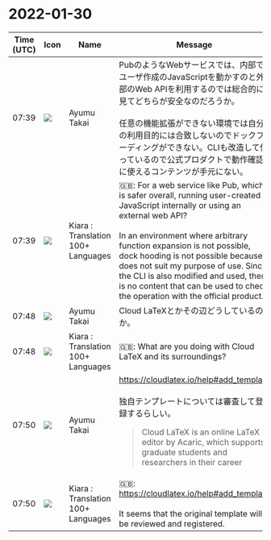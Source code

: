 # 2022-01-30

|Time (UTC)|Icon|Name|Message|
|---|---|---|---|
|07:39|![](https://avatars.slack-edge.com/2021-11-13/2734732574129_8d1b9fea40457c8d0a44_72.png)|Ayumu Takai|PubのようなWebサービスでは、内部でユーザ作成のJavaScriptを動かすのと外部のWeb APIを利用するのでは総合的に見てどちらが安全なのだろうか。<br><br>任意の機能拡張ができない環境では自分の利用目的には合致しないのでドックフーディングができない。CLIも改造して使っているので公式プロダクトで動作確認に使えるコンテンツが手元にない。|
|07:39|![](https://avatars.slack-edge.com/2021-08-02/2324149410423_2aa7423c4133ecb9f168_72.png)|Kiara : Translation 100+ Languages|🇬🇧: For a web service like Pub, which is safer overall, running user-created JavaScript internally or using an external web API?<br><br>In an environment where arbitrary function expansion is not possible, dock hooding is not possible because it does not suit my purpose of use. Since the CLI is also modified and used, there is no content that can be used to check the operation with the official product.|
|07:48|![](https://avatars.slack-edge.com/2021-11-13/2734732574129_8d1b9fea40457c8d0a44_72.png)|Ayumu Takai|Cloud LaTeXとかその辺どうしているのか。|
|07:48|![](https://avatars.slack-edge.com/2021-08-02/2324149410423_2aa7423c4133ecb9f168_72.png)|Kiara : Translation 100+ Languages|🇬🇧: What are you doing with Cloud LaTeX and its surroundings?|
|07:50|![](https://avatars.slack-edge.com/2021-11-13/2734732574129_8d1b9fea40457c8d0a44_72.png)|Ayumu Takai|<https://cloudlatex.io/help#add_template><br><br>独自テンプレートについては審査して登録するらしい。<br><blockquote>Cloud LaTeX is an online LaTeX editor by Acaric, which supports graduate students and researchers in their career</blockquote>|
|07:50|![](https://avatars.slack-edge.com/2021-08-02/2324149410423_2aa7423c4133ecb9f168_72.png)|Kiara : Translation 100+ Languages|🇬🇧: <https://cloudlatex.io/help#add_template><br><br>It seems that the original template will be reviewed and registered.|

